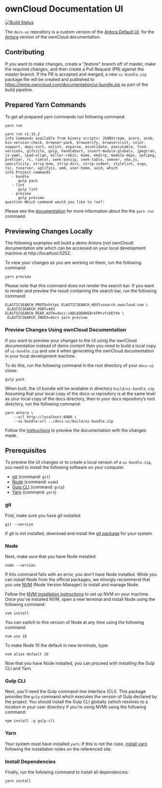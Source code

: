 # ownCloud Documentation UI

[![Build Status](http://drone.owncloud.com/api/badges/owncloud/docs-ui/status.svg)](http://drone.owncloud.com/owncloud/docs-ui)

[link-Antora-Default-UI]: https://gitlab.com/antora/antora-ui-default
[link-Antora]: https://antora.org
[link-ui_bundle.zip]: https://minio.owncloud.com/documentation/ui-bundle.zip
[link-README]: https://github.com/owncloud/docs
[link-git]: https://git-scm.com
[link-Node]: https://nodejs.org
[link-Gulp-CLI]: http://gulpjs.com
[link-Yarn]: https://yarnpkg.com
[link-git-package]: https://git-scm.com/downloads
[link-nvm]: https://github.com/creationix/nvm
[link-nvm-installation-instructions]: https://github.com/creationix/nvm#installation
[link-preview]: https://github.com/owncloud/docs/blob/master/docs/build-the-docs.md#viewing-the-html-documentation


The `docs-ui` repository is a custom version of the [Antora Default UI][link-Antora-Default-UI], for the [Antora][link-Antora] version of the ownCloud documentation.

## Contributing

If you want to make changes, create a "_feature_" branch off of master, make the required changes, and then create a Pull Request (PR) against the _master_ branch.
If the PR is accepted and merged, a new `ui-bundle.zip` package file will be created and published to https://minio.owncloud.com/documentation/ui-bundle.zip as part of the build pipeline.

## Prepared Yarn Commands

To get all prepared yarn commands run following command:

```console
yarn run

yarn run v1.15.2
info Commands available from binary scripts: JSONStream, acorn, atob, bin-version-check, browser-pack, browserify, browserslist, color-support, deps-sort, eslint, esparse, esvalidate, executable, find-versions, gifsicle, gulp, handlebars, insert-module-globals, jpegtran, js-yaml, lpad-align, miller-rabin, mime, mkdirp, module-deps, optipng, prettier, rc, rimraf, seek-bunzip, seek-table, semver, sha.js, specificity, strip-bom, strip-dirs, strip-indent, stylelint, svgo, tsc, tsserver, uglifyjs, umd, user-home, uuid, which
info Project commands
   - bundle
      gulp pack
   - lint
      gulp lint
   - preview
      gulp preview
question Which command would you like to run?: 
```
Please see the [documentation](https://yarnpkg.com/lang/en/docs/cli/run/)
for more information about the the `yarn run` command.

## Previewing Changes Locally

The following examples will build a demo Antora (_not ownCloud_) documentation site which can be accessed on your local development machine at http://localhost:5252.


To view your changes as you are working on them, run the following command:

```console
yarn preview
```
Please note that this command does not render the search bar.
If you want to render and preview the result containing the search bar, run the following command:

```console
ELASTICSEARCH_PROTO=https ELASTICSEARCH_HOST=search.owncloud.com \
 ELASTICSEARCH_PORT=443 ELASTICSEARCH_READ_AUTH=docs:cADL6DDAKEBrkFMrvfxXEtYm \
 ELASTICSEARCH_INDEX=docs yarn preview
```

### Preview Changes Using ownCloud Documentation

If you want to preview your changes to the UI using the ownCloud documentation instead of demo content then you need to build a local copy of `ui-bundle.zip` and use it when generating the ownCloud documentation in your local development machine.

To do this, run the following command in the root directory of your `docs-ui` clone:

```console
gulp pack
```

When built, the UI bundle will be available in directory `build/ui-bundle.zip`
Assuming that your local copy of the docs-ui repository is at the same level as your local copy of the docs directory, then in your docs repository’s root directory, run the following command:

```console
yarn antora \
    --url http://localhost:8080 \
    --ui-bundle-url ../docs-ui/build/ui-bundle.zip 
```

Follow the [instructions][link-preview] to preview the documentation with the changes made.

## Prerequisites

To preview the UI changes or to create a local version of a `ui-bundle.zip`, you need to install the following software on your computer.

* [git][link-git] (command: `git`)
* [Node][link-Node] (command: `node`)
* [Gulp CLI][link-Gulp-CLI] (command: `gulp`)
* [Yarn][link-Yarn] (command: `yarn`)

### git

First, make sure you have git installed.

```
git --version
```

If git is not installed, download and install the [git package][link-git-package] for your system.

### Node

Next, make sure that you have Node installed.

```
node --version
```

If this command fails with an error, you don't have Node installed.
While you can install Node from the official packages, we strongly recommend that you use [NVM][link-nvm] (Node Version Manager) to install and manage Node.

Follow the [NVM installation instructions][link-nvm-installation-instructions] to set up NVM on your machine.
Once you've installed NVM, open a new terminal and install Node using the following command:

```
nvm install
```

You can switch to this version of Node at any time using the following command:

```
nvm use 10
```

To make Node 10 the default in new terminals, type:

```
nvm alias default 10
```

Now that you have Node installed, you can proceed with installing the Gulp CLI and Yarn.

### Gulp CLI

Next, you'll need the Gulp command-line interface (CLI).
This package provides the `gulp` command which executes the version of Gulp declared by the project.
You should install the Gulp CLI globally (which resolves to a location in your user directory if you're using NVM)
using the following command:

```
npm install -g gulp-cli
```

### Yarn

Your system must have installed `yarn`. If this is not the case,
[install yarn](https://yarnpkg.com/lang/en/docs/install) following the installation
notes on the referenced site.

### Install Dependencies

Finally, run the following command to install all dependencies:

```
yarn install
```

